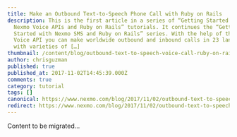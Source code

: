 ```yaml
---
title: Make an Outbound Text-to-Speech Phone Call with Ruby on Rails
description: This is the first article in a series of “Getting Started with
  Nexmo Voice APIs and Ruby on Rails” tutorials. It continues the “Getting
  Started with Nexmo SMS and Ruby on Rails” series. With the help of the Nexmo
  Voice API you can make worldwide outbound and inbound calls in 23 languages
  with varieties of […]
thumbnail: /content/blog/outbound-text-to-speech-voice-call-ruby-on-rails-dr/voice-make-call.png
author: chrisguzman
published: true
published_at: 2017-11-02T14:45:39.000Z
comments: true
category: tutorial
tags: []
canonical: https://www.nexmo.com/blog/2017/11/02/outbound-text-to-speech-voice-call-ruby-on-rails-dr
redirect: https://www.nexmo.com/blog/2017/11/02/outbound-text-to-speech-voice-call-ruby-on-rails-dr
---
```


Content to be migrated...
